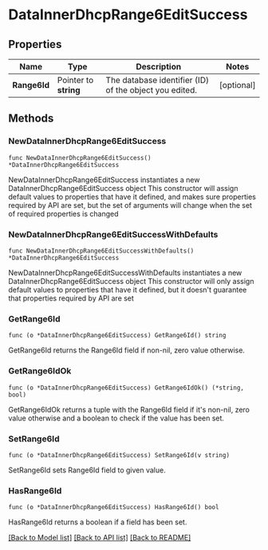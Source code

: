 # DataInnerDhcpRange6EditSuccess

## Properties

Name | Type | Description | Notes
------------ | ------------- | ------------- | -------------
**Range6Id** | Pointer to **string** | The database identifier (ID) of the object you edited. | [optional] 

## Methods

### NewDataInnerDhcpRange6EditSuccess

`func NewDataInnerDhcpRange6EditSuccess() *DataInnerDhcpRange6EditSuccess`

NewDataInnerDhcpRange6EditSuccess instantiates a new DataInnerDhcpRange6EditSuccess object
This constructor will assign default values to properties that have it defined,
and makes sure properties required by API are set, but the set of arguments
will change when the set of required properties is changed

### NewDataInnerDhcpRange6EditSuccessWithDefaults

`func NewDataInnerDhcpRange6EditSuccessWithDefaults() *DataInnerDhcpRange6EditSuccess`

NewDataInnerDhcpRange6EditSuccessWithDefaults instantiates a new DataInnerDhcpRange6EditSuccess object
This constructor will only assign default values to properties that have it defined,
but it doesn't guarantee that properties required by API are set

### GetRange6Id

`func (o *DataInnerDhcpRange6EditSuccess) GetRange6Id() string`

GetRange6Id returns the Range6Id field if non-nil, zero value otherwise.

### GetRange6IdOk

`func (o *DataInnerDhcpRange6EditSuccess) GetRange6IdOk() (*string, bool)`

GetRange6IdOk returns a tuple with the Range6Id field if it's non-nil, zero value otherwise
and a boolean to check if the value has been set.

### SetRange6Id

`func (o *DataInnerDhcpRange6EditSuccess) SetRange6Id(v string)`

SetRange6Id sets Range6Id field to given value.

### HasRange6Id

`func (o *DataInnerDhcpRange6EditSuccess) HasRange6Id() bool`

HasRange6Id returns a boolean if a field has been set.


[[Back to Model list]](../README.md#documentation-for-models) [[Back to API list]](../README.md#documentation-for-api-endpoints) [[Back to README]](../README.md)



